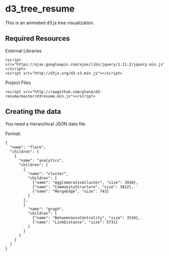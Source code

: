 d3_tree_resume
=========

This is an animated d3.js tree visualization.

Required Resources
------------------
External Libraries
```
<script src="https://ajax.googleapis.com/ajax/libs/jquery/1.11.2/jquery.min.js"></script>
<script src="http://d3js.org/d3.v3.min.js"></script>
```

Project Files
```
<script src="http://rawgithub.com/glena/d3-resume/master/d3resume.min.js"></script>
```

Creating the data
-----------------
You need a hierarchical JSON data file.

Format:
```
{
  "name": "flare",
  "children": [
    {
      "name": "analytics",
      "children": [
        {
          "name": "cluster",
          "children": [
            {"name": "AgglomerativeCluster", "size": 3938},
            {"name": "CommunityStructure", "size": 3812},
            {"name": "MergeEdge", "size": 743}
          ]
        },
        {
          "name": "graph",
          "children": [
            {"name": "BetweennessCentrality", "size": 3534},
            {"name": "LinkDistance", "size": 5731}
          ]
        }
      ]
    }
  ]
}
```
